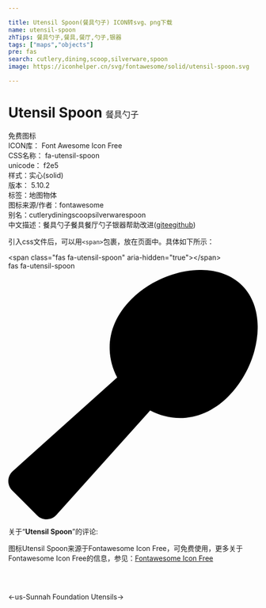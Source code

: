 ```yaml
---

title: Utensil Spoon(餐具勺子) ICON转svg、png下载
name: utensil-spoon
zhTips: 餐具勺子,餐具,餐厅,勺子,银器
tags: ["maps","objects"]
pre: fas
search: cutlery,dining,scoop,silverware,spoon
image: https://iconhelper.cn/svg/fontawesome/solid/utensil-spoon.svg

---
```


# Utensil Spoon  <small style="font-size: 60%;font-weight: 100">餐具勺子</small>


<div class="detail-page">
<p>
<span><span class="badge-success badge">免费图标</span> </span>
<br/>
<span>
ICON库：
<span class="badge-secondary badge">Font Awesome Icon Free</span> 
</span>
<br/>
<span>
CSS名称：
<span class="badge-secondary badge">fa-utensil-spoon</span> 
</span>
<br/>
<span>
unicode：
<span class="badge-secondary badge">f2e5</span> 
<copy-btn content='f2e5' btn-title=""></copy-btn>
<copy-btn :content='String.fromCodePoint(parseInt("f2e5", 16))' btn-title="复制U"></copy-btn>
</span><br/><span>样式：<span class="badge-light badge">实心(solid)</span></span>
<br/>
<span>
版本：
<span class="badge-secondary badge">5.10.2</span> 
</span><br/><span>标签：<span class="badge-light badge"><router-link to="/tags/maps.html">地图</router-link></span><span class="badge-light badge"><router-link to="/tags/objects.html">物体</router-link></span></span>
<br/>
<span>图标来源/作者：<span class="badge-light badge">fontawesome</span></span> 
<br/>
<span>别名：<span class="badge-light badge">cutlery</span><span class="badge-light badge">dining</span><span class="badge-light badge">scoop</span><span class="badge-light badge">silverware</span><span class="badge-light badge">spoon</span></span><br/><span class="zh-detail">中文描述：<span class="badge-primary badge">餐具勺子</span><span class="badge-primary badge">餐具</span><span class="badge-primary badge">餐厅</span><span class="badge-primary badge">勺子</span><span class="badge-primary badge">银器</span><span class="help-link"><span>帮助改进</span>(<a href="https://gitee.com/liuwave/icon-helper/edit/master/json/fontawesome/solid/utensil-spoon.json" target="_blank" rel="noopener noreferrer">gitee</a><a href="https://github.com/liuwave/icon-helper/edit/master/json/fontawesome/solid/utensil-spoon.json" target="_blank" rel="noopener noreferrer">github</a></span>)</span><br/>
</p>
</div>
<div class="alert alert-dark">
  <i class="fas fa-utensil-spoon fa-xs"></i>
  <i class="fas fa-utensil-spoon fa-sm"></i>
  <i class="fas fa-utensil-spoon fa-lg"></i>
  <i class="fas fa-utensil-spoon fa-2x"></i>
  <i class="fas fa-utensil-spoon fa-3x"></i>
  <i class="fas fa-utensil-spoon fa-5x"></i>
  <i class="fas fa-utensil-spoon fa-7x"></i>
</div>
<div>
  <p>引入css文件后，可以用<code>&lt;span&gt;</code>包裹，放在页面中。具体如下所示：    
  </p>
  <div class="alert alert-primary" style="font-size: 14px">
    &lt;span class="fas fa-utensil-spoon" aria-hidden="true"&gt;&lt;/span&gt;
    <copy-btn content='<span class="fas fa-utensil-spoon" aria-hidden="true"></span>'></copy-btn>
  </div>
  <div class="alert alert-secondary">
    <i class="fas fa-utensil-spoon"
    style="font-size: 24px"
    aria-hidden="true"></i> fas fa-utensil-spoon
    <copy-btn content="fas fa-utensil-spoon" btn-title="复制图标名称"></copy-btn>
  </div>
</div>
<div id="svg" class="svg-wrap">
<svg xmlns="http://www.w3.org/2000/svg" viewBox="0 0 512 512"><path d="M480.1 31.9c-55-55.1-164.9-34.5-227.8 28.5-49.3 49.3-55.1 110-28.8 160.4L9 413.2c-11.6 10.5-12.1 28.5-1 39.5L59.3 504c11 11 29.1 10.5 39.5-1.1l192.4-214.4c50.4 26.3 111.1 20.5 160.4-28.8 63-62.9 83.6-172.8 28.5-227.8z"/></svg>
</div>
<detail full-name='fa-utensil-spoon'></detail>
<div class="icon-detail__container">
<p>关于“<b>Utensil Spoon</b>”的评论:</p>
</div>
<Vssue title="关于“Utensil Spoon”的评论" />    
<div><p>图标Utensil Spoon来源于Fontawesome Icon Free，可免费使用，更多关于  Fontawesome Icon Free的信息，参见：<a target="_blank" href="https://iconhelper.cn/fontawesome.html">Fontawesome Icon Free</a>
</p></div>

<div style="padding:2rem 0 " class="page-nav"><p class="inner"><span class="prev">←<router-link to="/icon/brands/ussunnah.html">us-Sunnah Foundation</router-link></span> <span class="next"><router-link to="/icon/solid/utensils.html">Utensils</router-link>→</span></p></div>
